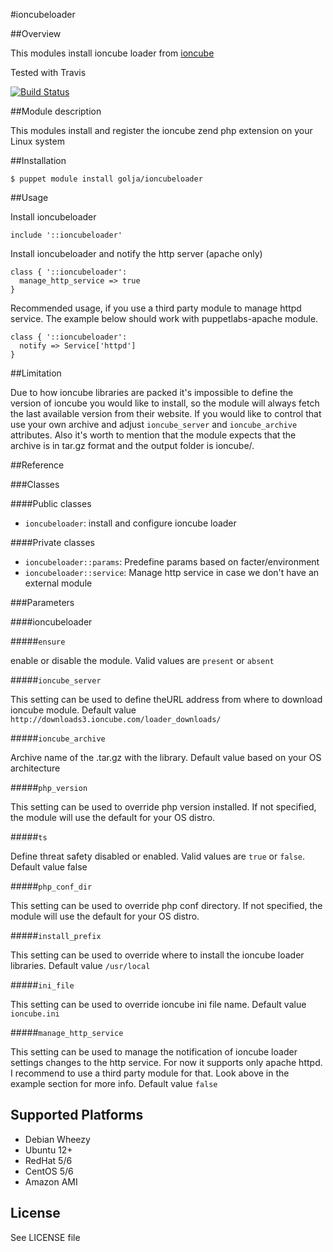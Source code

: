 #ioncubeloader

##Overview

This modules install ioncube loader from [ioncube](http://www.ioncube.com/)

Tested with Travis

[![Build Status](https://travis-ci.org/n1tr0g/golja-ioncubeloader.png)](https://travis-ci.org/n1tr0g/golja-ioncubeloader)

##Module description

This modules install and register the ioncube zend php extension on your Linux system

##Installation

    $ puppet module install golja/ioncubeloader

##Usage

Install ioncubeloader

```puppet
include '::ioncubeloader'
```

Install ioncubeloader and notify the http server (apache only)

```puppet
class { '::ioncubeloader':
  manage_http_service => true
}
```

Recommended usage, if you use a third party module to manage httpd service. The example below should work with puppetlabs-apache module.

```puppet
class { '::ioncubeloader':
  notify => Service['httpd']
}
```

##Limitation

Due to how ioncube libraries are packed it's impossible to define the version of ioncube you would like to install, so the module will always fetch
the last available version from their website.  If you would like to control that use your own archive  and adjust `ioncube_server` and `ioncube_archive`
attributes. Also it's worth to mention that the module expects that the archive is in tar.gz format and the output folder is ioncube/.

##Reference

###Classes

####Public classes
* `ioncubeloader`: install and configure ioncube loader

####Private classes
* `ioncubeloader::params`: Predefine params based on facter/environment
* `ioncubeloader::service`: Manage http service in case we don't have an external module

###Parameters

####ioncubeloader

#####`ensure`

enable or disable the module. Valid values are `present` or `absent`

#####`ioncube_server`

This setting can be used to define theURL address from where to download ioncube module. Default value `http://downloads3.ioncube.com/loader_downloads/`

#####`ioncube_archive`

Archive name of the .tar.gz with the library. Default value based on your OS architecture

#####`php_version`

This setting can be used to override php version installed. If not specified, the module will use the default for your OS distro.


#####`ts`

Define threat safety disabled or enabled. Valid values are `true` or `false`. Default value false

#####`php_conf_dir`

This setting can be used to override php conf directory. If not specified, the module will use the default for your OS distro.

#####`install_prefix`

This setting can be used to override where to install the ioncube loader libraries. Default value `/usr/local`

#####`ini_file`

This setting can be used to override ioncube ini file name. Default value `ioncube.ini`

#####`manage_http_service`

This setting can be used to manage the notification of ioncube loader settings changes to the http service.  For now it supports only apache httpd. I recommend to use a third party module for that. Look above in the example section for more info. Default value `false`

## Supported Platforms

* Debian Wheezy
* Ubuntu 12+
* RedHat 5/6
* CentOS 5/6
* Amazon AMI

## License

See LICENSE file